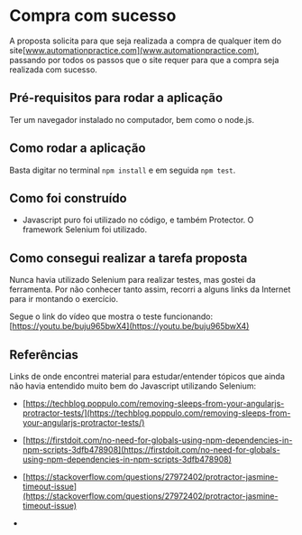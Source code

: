 # Compra com sucesso

A proposta solicita para que seja realizada a compra de qualquer item do site[www.automationpractice.com](www.automationpractice.com), passando por todos os passos que o site requer para que a compra seja realizada com sucesso.

## Pré-requisitos para rodar a aplicação

Ter um navegador instalado no computador, bem como o node.js.

## Como rodar a aplicação

Basta digitar no terminal `npm install` e em seguida `npm test`.

## Como foi construído

- Javascript puro foi utilizado no código, e também Protector. O framework Selenium foi utilizado.

## Como consegui realizar a tarefa proposta
Nunca havia utilizado Selenium para realizar testes, mas gostei da ferramenta. Por não conhecer tanto assim, recorri a alguns links da Internet para ir montando o exercício.

Segue o link do vídeo que mostra o teste funcionando: [https://youtu.be/buju965bwX4](https://youtu.be/buju965bwX4)


## Referências
Links de onde encontrei material para estudar/entender tópicos que ainda não havia entendido muito bem do Javascript utilizando Selenium:

* [https://techblog.poppulo.com/removing-sleeps-from-your-angularjs-protractor-tests/](https://techblog.poppulo.com/removing-sleeps-from-your-angularjs-protractor-tests/)

* [https://firstdoit.com/no-need-for-globals-using-npm-dependencies-in-npm-scripts-3dfb478908](https://firstdoit.com/no-need-for-globals-using-npm-dependencies-in-npm-scripts-3dfb478908)

* [https://stackoverflow.com/questions/27972402/protractor-jasmine-timeout-issue](https://stackoverflow.com/questions/27972402/protractor-jasmine-timeout-issue)

* 